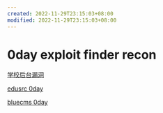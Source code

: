 ```yaml
---
created: 2022-11-29T23:15:03+08:00
modified: 2022-11-29T23:15:03+08:00
---
```


# 0day exploit finder recon

[学校后台漏洞](https://baijiahao.baidu.com/s?id=1707131222599879140&wfr=spider&for=pc&searchword=怎么挖0day)

[edusrc 0day](https://blog.csdn.net/weixin_50464560/article/details/116419318)

[bluecms 0day](https://blog.csdn.net/G208_522/article/details/123507319)
